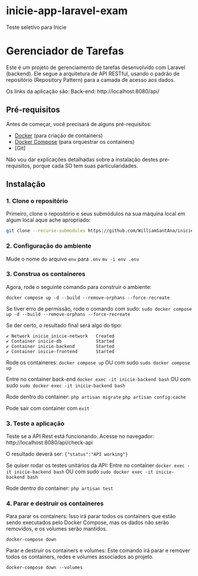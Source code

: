 # inicie-app-laravel-exam
Teste seletivo para Inicie

# Gerenciador de Tarefas

Este é um projeto de gerenciamento de tarefas desenvolvido com Laravel (backend). 
Ele segue a arquitetura de API RESTful, usando o padrão de repositório (Repository Pattern) para a camada de acesso aos dados.


Os links da aplicação são:
Back-end: http://localhost:8080/api/


## Pré-requisitos

Antes de começar, você precisará de alguns pré-requisitos:

- [Docker](https://www.docker.com/products/docker-desktop) (para criação de containers)
- [Docker Compose](https://docs.docker.com/compose/install/) (para orquestrar os containers)
- [Git]

Não vou dar explicações detalhadas sobre a instalação destes pre-requisitos, porque cada SO tem suas particularidades.

## Instalação

### 1. Clone o repositório

Primeiro, clone o repositório  e seus submódulos na sua máquina local em algum local aque ache apropriado:

```bash
git clone --recurse-submodules https://github.com/WilliamSantAna/inicie-exam.git .
```

### 2. Configuração do ambiente

Mude o nome do arquivo ```env``` para ```.env```
```mv -i env .env```

### 3. Construa os containeres

Agora, rode o seguinte comando para construir o ambiente:

```docker compose up -d --build --remove-orphans --force-recreate```

Se tiver erro de permissão, rode o comando com sudo:
```sudo docker compose up -d --build --remove-orphans --force-recreate```

Se der certo, o resultado final será algo do tipo:

```
✔ Network inicie_inicie-network   Created
✔ Container inicie-db             Started
✔ Container inicie-backend        Started
✔ Container inicie-frontend       Started
```

Rode os containeres:
```docker compose up``` OU com sudo ```sudo docker compose up``` 

Entre no container back-end
```docker exec -it inicie-backend bash``` OU com sudo ```sudo docker exec -it inicie-backend bash```

Rode dentro do container:
```php artisan migrate```
```php artisan config:cache```

Pode sair com container com ```exit```

### 3. Teste a aplicação

Teste se a API Rest está funcionando. Acesse no navegador:
http://localhost:8080/api/check-api

O resultado deverá ser:
```{"status":"API working"}```

Se quiser rodar os testes unitários da API:
Entre no container 
```docker exec -it inicie-backend bash``` OU com sudo ```sudo docker exec -it inicie-backend bash```

Rode dentro do container:
```php artisan test```

### 4. Parar e destruir os containeres

Para parar os containers: 
Isso irá parar todos os containers que estão sendo executados pelo Docker Compose, mas os dados não serão removidos, e os volumes serão mantidos.

```docker-compose down```

Parar e destruir os containers e volumes: 
Este comando irá parar e remover todos os containers, redes e volumes associados ao projeto.

```docker-compose down --volumes```


